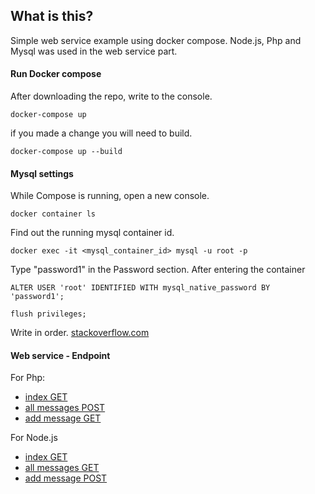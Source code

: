 ## What is this?
Simple web service example using docker compose. Node.js, Php and Mysql was used in the web service part.

#### Run Docker compose
After downloading the repo, write to the console.
```
docker-compose up
```
if you made a change you will need to build.
```
docker-compose up --build
```

#### Mysql settings
While Compose is running, open a new console.
```
docker container ls
```
Find out the running mysql container id.

```
docker exec -it <mysql_container_id> mysql -u root -p
```
Type "password1" in the Password section.
After entering the container

```
ALTER USER 'root' IDENTIFIED WITH mysql_native_password BY 'password1';
```
```
flush privileges;
```
Write in order. [stackoverflow.com](https://stackoverflow.com/questions/50093144/mysql-8-0-client-does-not-support-authentication-protocol-requested-by-server)

#### Web service - Endpoint

For Php: 
- [index GET](http://localhost)
- [all messages POST](http://localhost/messages/index.php)
- [add message GET](http://localhost/message/add.php)

For Node.js
- [index GET](http://localhost:3000)
- [all messages GET](http://localhost:3000/messages)
- [add message POST](http://localhost:3000/message/add)